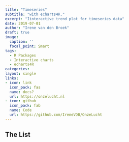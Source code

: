 ```yaml
---
title: "Timeseries"
subtitle: "with echarts4R."
excerpt: "Iinteractive trend plot for timeseries data"
date: 2019-07-01
author: "Irene van den Broek"
draft: true
image:
  caption: ''
  focal_point: Smart
tags:
  - R Packages
  - Interactive charts
  - echarts4R
categories:
layout: single
links:
- icon: link
  icon_pack: fas
  name: docs?
  url: https://onzelucht.nl
- icon: github
  icon_pack: fab
  name: Code
  url: https://github.com/IreneVDB/OnzeLucht
---
```


## The List

